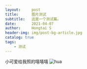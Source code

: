 ```yaml
---
layout:     post
title:      图片测试
subtitle:   这是一个测试篇。
date:       2021-04-07
author:     Hongtai S
header-img: img/post-bg-article.jpg
catalog: true
tags:
    - 测试
---
```



小可爱给我照的嘻嘻嘻
![hua](https://i.loli.net/2021/04/07/KpyEsL2dTX8Vqbv.jpg "hua")

